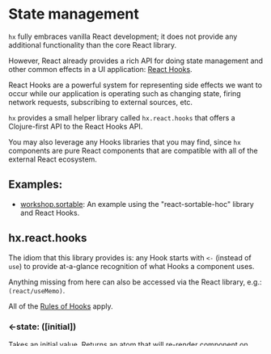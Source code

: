 # State management

`hx` fully embraces vanilla React development; it does not provide any 
additional functionality than the core React library.

However, React already provides a rich API for doing state management and other
common effects in a UI application: [React Hooks](https://reactjs.org/docs/hooks-overview.html).

React Hooks are a powerful system for representing side effects we want to occur
while our application is operating such as changing state, firing network
requests, subscribing to external sources, etc.

`hx` provides a small helper library called `hx.react.hooks` that offers a
Clojure-first API to the React Hooks API.

You may also leverage any Hooks libraries that you may find, since `hx` 
components are pure React components that are compatible with all of the 
external React ecosystem.

## Examples:
 - [workshop.sortable](../examples/workshop/sortable.cljs): An example using the
 "react-sortable-hoc" library and React Hooks.

## hx.react.hooks

The idiom that this library provides is: any Hook starts with `<-` 
(instead of `use`) to provide at-a-glance recognition of what Hooks a component
uses.

Anything missing from here can also be accessed via the React library, e.g.:
`(react/useMemo)`.

All of the [Rules of Hooks](https://reactjs.org/docs/hooks-overview.html#%EF%B8%8F-rules-of-hooks)
apply.

### <-state: ([initial])

Takes an initial value. Returns an atom that will re-render component on change.

### <-ref: ([initial])

Takes an initial value. Returns an atom that will _NOT_ re-render component on
change.

### <-deref: ([iref])

Takes an atom. Returns the currently derefed value of the atom, and re-renders 
the component on change.

### <-reducer: ([reducer, initialArg, init])
Just [react/useReducer](https://reactjs.org/docs/hooks-reference.html#usereducer).

### <-effect: ([f, deps])
Just [react/useEffect](https://reactjs.org/docs/hooks-reference.html#useeffect).


### <-context: ([context])
Just [react/useContext](https://reactjs.org/docs/hooks-reference.html#usecontext).
